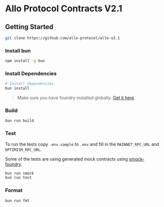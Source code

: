 # Allo Protocol Contracts V2.1

## Getting Started

```bash
git clone https://github.com/allo-protocol/allo-v2.1
```

### Install bun

```bash
npm install -g bun
```

### Install Dependencies

```bash
# Install dependencies
bun install
```

> Make sure you have foundry installed globally. [Get it here](https://book.getfoundry.sh/getting-started/installation).


### Build

```bash
bun run build
```

### Test

To run the tests copy `.env.sample` to `.env` and fill in the `MAINNET_RPC_URL` and `OPTIMISM_RPC_URL`.

Some of the tests are using generated mock contracts using [smock-foundry](https://github.com/defi-wonderland/smock-foundry).

```bash
bun run smock
bun run test 
```

### Format

```bash
bun run fmt
```
